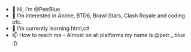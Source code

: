 - 👋 Hi, I’m @PetrBlue
- 👀 I’m interested in Anime, BTD6, Brawl Stars, Clash Royale and coding ofc.
- 🌱 I’m currently learning html,c#
- 📫 How to reach me - Almost on all platforms my name is @petr._.blue :D

<!---
PetrBlue/PetrBlue is a ✨ special ✨ repository because its `README.md` (this file) appears on your GitHub profile.
You can click the Preview link to take a look at your changes.
--->
